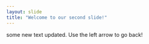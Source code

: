 ```yaml
---
layout: slide
title: "Welcome to our second slide!"
---
```

some new text updated.
Use the left arrow to go back!
